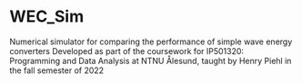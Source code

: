 # WEC_Sim
Numerical simulator for comparing the performance of simple wave energy converters
Developed as part of the coursework for IP501320: Programming and Data Analysis at NTNU Ålesund, taught by Henry Piehl in the fall semester of 2022
